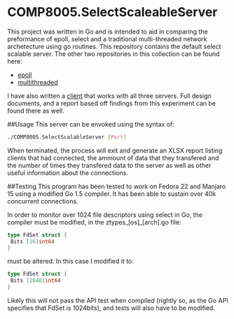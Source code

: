 # COMP8005.SelectScaleableServer
This project was written in Go and is intended to aid in comparing the preformance of epoll, select and a traditional multi-threaded network archetecture using go routines. This repository contains the default select scalable server. The other two repositories in this collection can be found here:
* [epoll](https://github.com/mvouve/COMP8005.EPollScalableServer)
* [multithreaded](https://github.com/mvouve/COMP8005.ScalableServer)

I have also written a [client](https://github.com/mvouve/COMP8005.ScalableServerClient) that works with all three servers. Full design documents, and a report based off findings from this experiment can be found there as well.

##Usage
This server can be envoked using the syntax of:
```bash
./COMP8005.SelectScalableServer [Port]
```

When terminated, the process will exit and generate an XLSX report listing clients that had connected, the ammount of data that they transfered and the number of times they transfered data to the server as well as other useful information about the connections.

##Testing
This program has been tested to work on Fedora 22 and Manjaro 15 using a modified Go 1.5 compiler. It has been able to sustain over 40k concurrent connections.

In order to monitor over 1024 file descriptors using select in Go, the compiler must be modified, in the ztypes_[os]_[arch].go file:
```go
type FdSet struct {
 Bits [16]int64
}
```
must be altered. In this case I modified it to:
```go
type FdSet struct {
 Bits [2048]int64
}
```
Likely this will not pass the API test when compiled (rightly so, as the Go API specifies that FdSet is 1024bits), and tests will also have to be modified.
